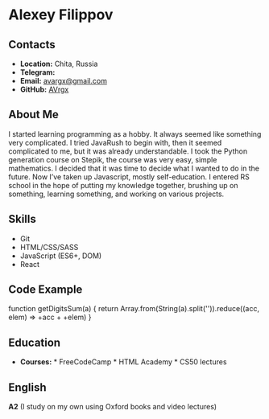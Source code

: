 # Alexey Filippov

## Contacts
* **Location:** Chita, Russia
* **Telegram:** 
* **Email:** avargx@gmail.com
* **GitHub:** [AVrgx](https://github.com/AVrgx)

## About Me

I started learning programming as a hobby. It always seemed like something very complicated. I tried JavaRush to begin with, then it seemed complicated to me, but it was already understandable. I took the Python generation course on Stepik, the course was very easy, simple mathematics. I decided that it was time to decide what I wanted to do in the future. Now I’ve taken up Javascript, mostly self-education. I entered RS school in the hope of putting my knowledge together, brushing up on something, learning something, and working on various projects.

## Skills

* Git
* HTML/CSS/SASS
* JavaScript (ES6+, DOM)
* React

## Code Example

function getDigitsSum(a) {
        return Array.from(String(a).split('')).reduce((acc, elem) => +acc + +elem)
    }

## Education
* **Courses:**
      * FreeCodeCamp
      * HTML Academy
      * CS50 lectures

## English

**A2** (I study on my own using Oxford books and video lectures)


